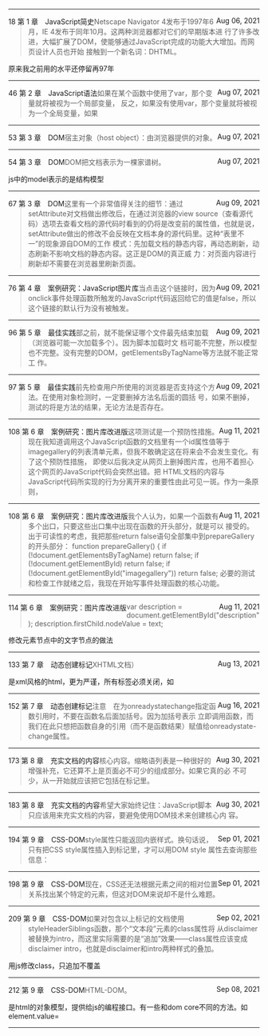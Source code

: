 ***
<div style="float:left">18 第 1 章　JavaScript简史</div><div style="float:right">Aug 06, 2021</div>

> Netscape Navigator 4发布于1997年6月，IE 4发布于同年10月。这两种浏览器都对它们的早期版本进
行了许多改进，大幅扩展了DOM，使能够通过JavaScript完成的功能大大增加。而网页设计人员也开始
接触到一个新名词：DHTML。

原来我之前用的水平还停留再97年

***
<div style="float:left">46 第 2 章　JavaScript语法</div><div style="float:right">Aug 07, 2021</div>

> 如果在某个函数中使用了var，那个变量就将被视为一个局部变量，
反之，如果没有使用var，那个变量就将被视为一个全局变量，如果


***
<div style="float:left">53 第 3 章　DOM</div><div style="float:right">Aug 07, 2021</div>

> 宿主对象（host object）：由浏览器提供的对象。


***
<div style="float:left">54 第 3 章　DOM</div><div style="float:right">Aug 07, 2021</div>

> DOM把文档表示为一棵家谱树。

js中的model表示的是结构模型

***
<div style="float:left">67 第 3 章　DOM</div><div style="float:right">Aug 09, 2021</div>

> 这里有一个非常值得关注的细节：通过setAttribute对文档做出修改后，在通过浏览器的view
source（查看源代码）选项去查看文档的源代码时看到的仍将是改变前的属性值，也就是说，
setAttribute做出的修改不会反映在文档本身的源代码里。这种“表里不一”的现象源自DOM的工作
模式：先加载文档的静态内容，再动态刷新，动态刷新不影响文档的静态内容。这正是DOM的真正威
力：对页面内容进行刷新却不需要在浏览器里刷新页面。


***
<div style="float:left">76 第 4 章　案例研究：JavaScript图片库</div><div style="float:right">Aug 09, 2021</div>

> 当点击这个链接时，因为onclick事件处理函数所触发的JavaScript代码返回给它的值是false，所以
这个链接的默认行为没有被触发。


***
<div style="float:left">96 第 5 章　最佳实践</div><div style="float:right">Aug 09, 2021</div>

> 部</body>之前，就不能保证哪个文件最先结束加载（浏览器可能一次加载多个）。因为脚本加载时文
档可能不完整，所以模型也不完整。没有完整的DOM，getElementsByTagName等方法就不能正常工
作。


***
<div style="float:left">97 第 5 章　最佳实践</div><div style="float:right">Aug 09, 2021</div>

> 前先检查用户所使用的浏览器是否支持这个方法。在使用对象检测时，一定要删掉方法名后面的圆括
号，如果不删掉，测试的将是方法的结果，无论方法是否存在。


***
<div style="float:left">108 第 6 章　案例研究：图片库改进版</div><div style="float:right">Aug 11, 2021</div>

> 这项测试是一个预防性措施。现在我知道调用这个JavaScript函数的文档里有一个id属性值等于
imagegallery的列表清单元素，但我不敢确定这在将来会不会发生变化。有了这个预防性措施，
即使以后我决定从网页上删掉图片库，也用不着担心这个网页的JavaScript代码会突然出错。把
HTML文档的内容与JavaScript代码所实现的行为分离开来的重要性由此可见一斑。作为一条原则，


***
<div style="float:left">108 第 6 章　案例研究：图片库改进版</div><div style="float:right">Aug 11, 2021</div>

> 我个人认为，如果一个函数有多个出口，只要这些出口集中出现在函数的开头部分，就是可以
接受的。
出于可读性的考虑，我把那些return false语句全部集中到prepareGallery的开头部分：
function prepareGallery() { 
  if (!document.getElementsByTagName) return false; 
  if (!document.getElementById) return false; 
if (!document.getElementById("imagegallery")) return false;
必要的测试和检查工作就绪之后，我现在开始写事件处理函数的核心功能。


***
<div style="float:left">114 第 6 章　案例研究：图片库改进版</div><div style="float:right">Aug 11, 2021</div>

> var description = document.getElementById("description"); 
description.firstChild.nodeValue = text; 

修改元素节点中的文字节点的做法

***
<div style="float:left">133 第 7 章　动态创建标记</div><div style="float:right">Aug 13, 2021</div>

> XHTML文档）

是xml风格的html，更为严谨，所有标签必须关闭，如</a>

***
<div style="float:left">152 第 7 章　动态创建标记</div><div style="float:right">Aug 16, 2021</div>

> 注意　在为onreadystatechange指定函数引用时，不要在函数名后面加括号。因为加括号表示
立即调用函数，而我们在此只想把函数自身的引用（而不是函数结果）赋值给onreadystate-
change属性。


***
<div style="float:left">173 第 8 章　充实文档的内容</div><div style="float:right">Aug 30, 2021</div>

> 核心内容。缩略语列表是一种很好的增强补充，它还算不上是页面必不可少的组成部分。如果它真的必
不可少，从一开始就应该把它包括在标记里。


***
<div style="float:left">183 第 8 章　充实文档的内容</div><div style="float:right">Aug 30, 2021</div>

> 希望大家始终记住：JavaScript脚本只应该用来充实文档的内容，要避免使用DOM技术来创建核心内
容。


***
<div style="float:left">194 第 9 章　CSS-DOM</div><div style="float:right">Sep 01, 2021</div>

> style属性只能返回内嵌样式。换句话说，只有把CSS style属性插入到标记里，才可以用DOM style
属性去查询那些信息：


***
<div style="float:left">198 第 9 章　CSS-DOM</div><div style="float:right">Sep 01, 2021</div>

> 现在，CSS还无法根据元素之间的相对位置关系找出某个特定的元素，但这对DOM来说却不是什么难题。


***
<div style="float:left">209 第 9 章　CSS-DOM</div><div style="float:right">Sep 02, 2021</div>

> 如果对包含以上标记的文档使用styleHeaderSiblings函数，那个“文本段”元素的class属性将
从disclaimer被替换为intro，而这里实际需要的是“追加”效果——class属性应该变成
disclaimer intro，也就是disclaimer和intro两种样式的叠加。

用js修改class，只追加不覆盖

***
<div style="float:left">212 第 9 章　CSS-DOM</div><div style="float:right">Sep 08, 2021</div>

> HTML-DOM。

是html的对象模型，提供给js的编程接口。有一些和dom core不同的方法。如element.value=

***
